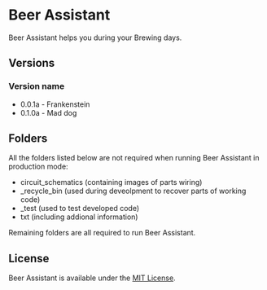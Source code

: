 # Beer Assistant
Beer Assistant helps you during your Brewing days.

## Versions
### Version name
* 0.0.1a - Frankenstein
* 0.1.0a - Mad dog

## Folders
All the folders listed below are not required when running Beer Assistant in production mode:
* circuit_schematics (containing images of parts wiring)
* _recycle_bin (used during deveolpment to recover parts of working code)
* _test (used to test developed code)
* txt (including addional information)

Remaining folders are all required to run Beer Assistant.


## License
Beer Assistant is available under the [MIT License](https://opensource.org/licenses/MIT).